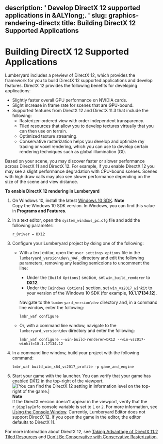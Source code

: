 description: ' Develop DirectX 12 supported applications in &ALYlong;. '
slug: graphics-rendering-directx
title: Building DirectX 12 Supported Applications
---
# Building DirectX 12 Supported Applications<a name="graphics-rendering-directx"></a>

Lumberyard includes a preview of DirectX 12, which provides the framework for you to build DirectX 12 supported applications and develop features\. DirectX 12 provides the following benefits for developing applications:
+ Slightly faster overall GPU performance on NVIDIA cards\.
+ Slight increase in frame rate for scenes that are GPU\-bound\.
+ Supported features from DirectX 12 and DirectX 11\.3 that include the following:
  + Rasterizer\-ordered view with order independent transparency\.
  + Tiled resources that allow you to develop textures virtually that you can then use on terrain\.
  + Optimized texture streaming\.
  + Conservative rasterization helps you develop and optimize ray tracing or voxel rendering, which you can use to develop certain rendering techniques such as global illumination \(GI\)\.

Based on your scene, you may discover faster or slower performance across DirectX 11 and DirectX 12\. For example, if you enable DirectX 12 you may see a slight performance degradation with CPU\-bound scenes\. Scenes with high draw calls may also see slower performance depending on the size of the scene and view distance\.

**To enable DirectX 12 rendering in Lumberyard**

1. On Windows 10, install the latest [Windows 10 SDK](https://developer.microsoft.com/en-us/windows/downloads/windows-10-sdk)\.
**Note**  
Copy the Windows 10 SDK version\. In Windows, you can find this value in **Programs and Features**\.

1. In a text editor, open the `system_windows_pc.cfg` file and add the following parameter:

   ```
   r_Driver = DX12
   ```

1. Configure your Lumberyard project by doing one of the following:
   + With a text editor, open the `user_settings.options` file in the `lumberyard_version\dev\_WAF_` directory and edit the following parameters, removing any leading semicolons to uncomment the line:
     + Under the `[Build Options]` section, set `win_build_renderer` to **DX12**\.
     + Under the `[Windows Options]` section, set `win_vs2017_winkit` to your version of the Windows 10 SDK \(for example, **10\.1\.17134\.12**\)\.

     Navigate to the `lumberyard_version\dev` directory and, in a command line window, enter the following:

     ```
     lmbr_waf configure
     ```
   + Or, with a command line window, navigate to the `lumberyard_version\dev` directory and enter the following: 

     ```
     lmbr_waf configure --win-build-renderer=DX12 --win-vs2017-winkit=10.1.17134.12
     ```

1. In a command line window, build your project with the following command:

   ```
   lmbr_waf build_win_x64_vs2017_profile -p game_and_engine
   ```

1. Start your game with the launcher\. You can verify that your game has enabled DX12 in the top\-right of the viewport\.  
![\[You can find the DirectX 12 setting in information level on the top-right of the game.\]](/images/userguide/starter-game-example-directx-12.png)
**Note**  
If the DirectX version doesn't appear in the viewport, verify that the `r_DisplayInfo` console variable is set to `1` or `2`\. For more information, see [Using the Console Window](console-intro.md)\.
Currently, Lumberyard Editor does not support DirectX 12\. If you open the game in the editor, the editor defaults to DirectX 11\. 

For more information about DirectX 12, see [Taking Advantage of DirectX 11\.2 Tiled Resources](https://developer.nvidia.com/content/taking-advantage-directx112-tiled-resources) and [Don't Be Conservative with Conservative Rasterization](https://developer.nvidia.com/content/dont-be-conservative-conservative-rasterization)\.